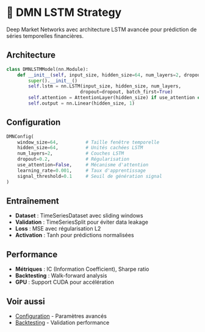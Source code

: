 # 🧬 DMN LSTM Strategy

Deep Market Networks avec architecture LSTM avancée pour prédiction de séries temporelles financières.

## Architecture

```python
class DMNLSTMModel(nn.Module):
    def __init__(self, input_size, hidden_size=64, num_layers=2, dropout=0.2):
        super().__init__()
        self.lstm = nn.LSTM(input_size, hidden_size, num_layers,
                           dropout=dropout, batch_first=True)
        self.attention = AttentionLayer(hidden_size) if use_attention else None
        self.output = nn.Linear(hidden_size, 1)
```

## Configuration

```python
DMNConfig(
    window_size=64,          # Taille fenêtre temporelle
    hidden_size=64,          # Unités cachées LSTM
    num_layers=2,            # Couches LSTM
    dropout=0.2,             # Régularisation
    use_attention=False,     # Mécanisme d'attention
    learning_rate=0.001,     # Taux d'apprentissage
    signal_threshold=0.1     # Seuil de génération signal
)
```

## Entraînement

- **Dataset** : TimeSeriesDataset avec sliding windows
- **Validation** : TimeSeriesSplit pour éviter data leakage
- **Loss** : MSE avec régularisation L2
- **Activation** : Tanh pour prédictions normalisées

## Performance

- **Métriques** : IC (Information Coefficient), Sharpe ratio
- **Backtesting** : Walk-forward analysis
- **GPU** : Support CUDA pour accélération

## Voir aussi

- [Configuration](../architecture/configuration.md) - Paramètres avancés
- [Backtesting](../backtesting/engine.md) - Validation performance